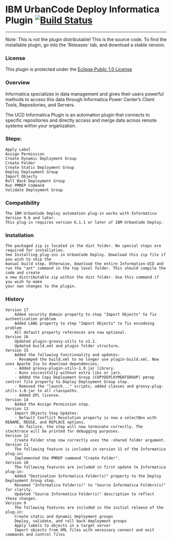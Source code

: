 # IBM UrbanCode Deploy Informatica Plugin [![Build Status](https://travis-ci.org/IBM-UrbanCode/Informatica-UCD.svg?branch=master)](https://travis-ci.org/IBM-UrbanCode/Informatica-UCD)
---
Note: This is not the plugin distributable! This is the source code. To find the installable plugin, go into the 'Releases' tab, and download a stable version.

### License
This plugin is protected under the [Eclipse Public 1.0 License](http://www.eclipse.org/legal/epl-v10.html)

### Overview

Informatica specializes in data management and gives their users powerful methods to access this data through Informatica Power Center’s Client Tools, Repositories, and Servers.

The UCD Informatica Plugin is an automation plugin that connects to specific repositories and directly access and merge data across remote systems within your organization.

### Steps:

    Apply Label
    Assign Permission
    Create Dynamic Deployment Group
    Create Folder
    Create Static Deployment Group
    Deploy Deployment Group
    Import Objects
    Roll Back Deployment Group
    Run PMREP Command
    Validate Deployment Group


### Compatibility
	The IBM UrbanCode Deploy automation plug-in works with Informatica Version 9.6 and later.
	This plug-in requires version 6.1.1 or later of IBM UrbanCode Deploy.

### Installation
	The packaged zip is located in the dist folder. No special steps are required for installation.
	See Installing plug-ins in UrbanCode Deploy. Download this zip file if you wish to skip the
	manual build step. Otherwise, download the entire Information-UCD and
	run the "ant" command in the top level folder. This should compile the code and create
	a new distributable zip within the dist folder. Use this command if you wish to make
	your own changes to the plugin.
### History
    Version 17
        Added security domain property to step "Import Objects" to fix authentication problem
        Added LANG property to step "Import Objects" to fix encodeing problem
        All default property references are now optional.
    Version 16
        Updated plugin-groovy-utils to v1.2.
        Updated build.xml and plugin folder structure.
    Version 15
        Added the following functionality and updates:
        - Revamped the build.xml to no longer use plugin-build.xml. Now uses Apache Ivy to download dependencies.
        - Added groovy-plugin-utils-1.0.jar library.
        - Runs successfully without extra libs or jars.
        - Added the Copy Deployment Group (COPYDEPLOYMENTGROUP) pmrep control file property to Deploy Deployment Group step.
        - Removed the "launch..." scripts, added classes and groovy-plug-utils-1.0.jar to all classpaths.
        - Added EPL license.
    Version 14
        Added the Assign Permission step.
    Version 13
        Import Objects Step Updates:
        - Default Conflict Resolution property is now a selectBox with RENAME, REUSE, and REPLACE options.
        - On failure, the step will now terminate correctly. The stacktrace will be printed for debugging purposes.
    Version 12
        Create Folder step now correctly uses the -shared folder argument.
	Version 11
		The following feature is included in version 11 of the Informatica plug-in:
		Implemented the PMREP command "Create Folder".
	Version 10
		The following features are included in first update to Informatica plug-in:
		Added "Destination Informatica Folder(s)" property to the Deploy Deployment Group step.
		Renamed "Informatica Folder(s)" to "Source Informatica Folders(s)" for clarity.
		Updated "Source Informatica Folder(s)" description to reflect these changes.
	Version 9
		The following features are included in the initial release of the plug-in:
		Create static and dynamic deployment groups
		Deploy, validate, and roll back deployment groups
		Apply labels to objects in a target server
		Import objects from XML files with necessary connect and exit commands and control files
